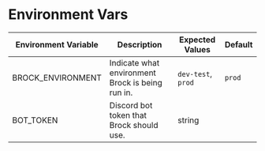 # Environment Vars

| Environment Variable | Description                                      | Expected Values    | Default |
|----------------------|--------------------------------------------------|--------------------|---------|
| BROCK_ENVIRONMENT    | Indicate what environment Brock is being run in. | `dev-test`, `prod` | `prod`  |
| BOT_TOKEN            | Discord bot token that Brock should use.         | string             |         |
